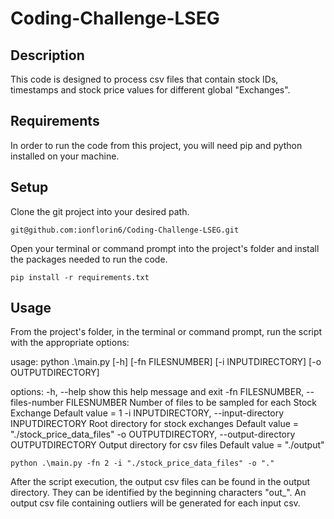 # Coding-Challenge-LSEG

## Description

This code is designed to process csv files that contain stock IDs, timestamps and stock price values for different global "Exchanges".

## Requirements

In order to run the code from this project, you will need pip and python installed on your machine.

## Setup

Clone the git project into your desired path.

```# for the SSH option, use:
git@github.com:ionflorin6/Coding-Challenge-LSEG.git
```

Open your terminal or command prompt into the project's folder and install the packages needed to run the code.

```# make sure you have pip installed
pip install -r requirements.txt
```

## Usage

From the project's folder, in the terminal or command prompt, run the script with the appropriate options:


usage: python .\main.py [-h] [-fn FILESNUMBER] [-i INPUTDIRECTORY] [-o OUTPUTDIRECTORY]

options:
  -h, --help            show this help message and exit
  -fn FILESNUMBER, --files-number FILESNUMBER
                        Number of files to be sampled for each Stock Exchange
                        Default value = 1
  -i INPUTDIRECTORY, --input-directory INPUTDIRECTORY
                        Root directory for stock exchanges
                        Default value = "./stock_price_data_files"
  -o OUTPUTDIRECTORY, --output-directory OUTPUTDIRECTORY
                        Output directory for csv files
                        Default value = "./output"


```# for example:
python .\main.py -fn 2 -i "./stock_price_data_files" -o "."
```

After the script execution, the output csv files can be found in the output directory. They can be identified by the beginning characters "out_".
An output csv file containing outliers will be generated for each input csv.
